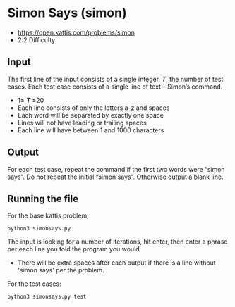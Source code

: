 # Simon Says (simon)
* https://open.kattis.com/problems/simon
* 2.2 Difficulty

## Input
The first line of the input consists of a single integer, *__T__*, the number of test cases.
Each test case consists of a single line of text – Simon’s command.
* 1≤ *__T__* ≤20
* Each line consists of only the letters a-z and spaces
* Each word will be separated by exactly one space
* Lines will not have leading or trailing spaces
* Each line will have between 1 and 1000 characters

## Output
For each test case, repeat the command if the first two words were “simon says”. Do not repeat the initial “simon says”. Otherwise output a blank line.

## Running the file
For the base kattis problem,
```
python3 simonsays.py
```

The input is looking for a number of iterations, hit enter, then enter a phrase per each line you told the program you would.
* There will be extra spaces after each output if there is a line without 'simon says' per the problem.

For the test cases:
```
python3 simonsays.py test
```